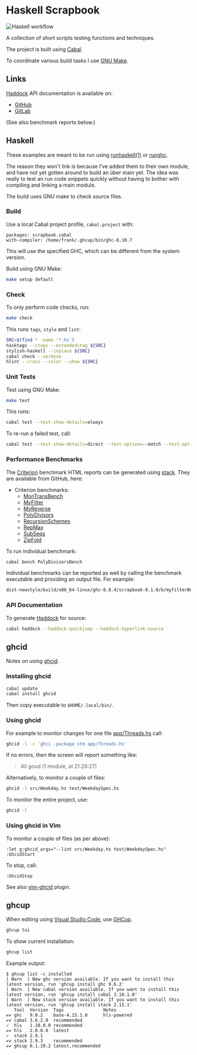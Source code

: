 # Haskell Scrapbook

![Haskell workflow](https://github.com/frankhjung/haskell-scrapbook/actions/workflows/haskell.yml/badge.svg)

A collection of short scripts testing functions and techniques.

The project is built using [Cabal](https://www.haskell.org/cabal/).

To coordinate various build tasks I use
[GNU Make](https://www.gnu.org/software/make/).

## Links

[Haddock](https://www.haskell.org/haddock/doc/html/index.html) API
documentation is available on:

* [GitHub](https://frankhjung.github.io/haskell-scrapbook/)
* [GitLab](https://frankhjung1.gitlab.io/haskell-scrapbook/)

(See also benchmark reports below.)

## Haskell

These examples are meant to be run using
[runhaskell(1)](https://manpages.debian.org/buster/ghc/runhaskell.1.html) or
[runghc](https://downloads.haskell.org/~ghc/latest/docs/html/users_guide/runghc.html).

The reason they won't link is because I've added them to their own module, and
have not yet gotten around to build an über main yet. The idea was really to
test an run code snippets quickly without having to bother with compiling and
linking a main module.

The build uses GNU make to check source files.

### Build

Use a local Cabal project profile, `cabal.project` with:

```config
packages: scrapbook.cabal
with-compiler: /home/frank/.ghcup/bin/ghc-8.10.7
```

This will use the specified GHC, which can be different from the system version.

Build using GNU Make:

```bash
make setup default
```

### Check

To only perform code checks, run:

```bash
make check
```

This runs `tags`, `style` and `lint`:

```bash
SRC=$(find * -name '*.hs')
hasktags --ctags --extendedctag ${SRC}
stylish-haskell --inplace ${SRC}
cabal check --verbose
hlint --cross --color --show ${SRC}
```

### Unit Tests

Test using GNU Make:

```bash
make test
```

This runs:

```bash
cabal test --test-show-details=always
```

To re-run a failed test, call:

```bash
cabal test --test-show-details=direct --test-option=--match --test-option='/Weekday/test weekday type/capitalised head of string/'
```

### Performance Benchmarks

The
[Criterion](https://hackage.haskell.org/package/criterion/docs/Criterion.html)
benchmark HTML reports can be generated using
[stack](https://docs.haskellstack.org/en/stable/README/). They are available
from GitHub, here:

* Criterion benchmarks:
  * [MonTransBench](https://frankhjung.github.io/haskell-scrapbook/benchmark-monTransBench.html)
  * [MyFilter](https://frankhjung.github.io/haskell-scrapbook/benchmark-myfilter.html)
  * [MyReverse](https://frankhjung.github.io/haskell-scrapbook/benchmark-myreverse.html)
  * [PolyDivisors](https://frankhjung.github.io/haskell-scrapbook/benchmark-polydivisors.html)
  * [RecursionSchemes](https://frankhjung.github.io/haskell-scrapbook/benchmark-recursionschemes.html)
  * [RepMax](https://frankhjung.github.io/haskell-scrapbook/benchmark-repmax.html)
  * [SubSeqs](https://frankhjung.github.io/haskell-scrapbook/benchmark-subseqs.html)
  * [ZipFold](https://frankhjung.github.io/haskell-scrapbook/benchmark-zipfold.html)

To run individual benchmark:

```bash
cabal bench PolyDivisorsBench
```

Individual benchmarks can be reported as well by calling the benchmark
executable and providing an output file. For example:

```bash
dist-newstyle/build/x86_64-linux/ghc-8.8.4/scrapbook-0.1.0/b/myfilterBench/build/myfilterBench/myfilterBench --output myfilter.html
```

### API Documentation

To generate [Haddock](https://www.haskell.org/haddock/doc/html/) for source:

```bash
cabal haddock --haddock-quickjump --haddock-hyperlink-source
```

## ghcid

Notes on using [ghcid](https://github.com/ndmitchell/ghcid).

### Installing ghcid

```bash
cabal update
cabal install ghcid
```

Then copy executable to `$HOME/.local/bin/`.

### Using ghcid

For example to monitor changes for one file [app/Threads.hs](app/Threads.hs)
call:

```bash
ghcid -l -c 'ghci -package stm app/Threads.hs'
```

If no errors, then the screen will report something like:

> All good (1 module, at 21:28:27)

Alternatively, to monitor a couple of files:

```bash
ghcid -l src/Weekday.hs test/WeekdaySpec.hs
```

To monitor the entire project, use:

```bash
ghcid -l
```

### Using ghcid in Vim

To monitor a couple of files (as per above):

```text
:let g:ghcid_args="--lint src/Weekday.hs test/WeekdaySpec.hs"
:GhcidStart
```

To stop, call:

```text
:GhcidStop
```

See also [vim-ghcid](https://github.com/alx741/vim-ghcid) plugin.

## ghcup

When editing using [Visual Studio Code](https://code.visualstudio.com/), use
[GHCup](https://www.haskell.org/ghcup/install/).

```bash
ghcup tui
```

To show current installation:

```bash
ghcup list
```

Example output:

```text
$ ghcup list -c installed
[ Warn  ] New ghc version available. If you want to install this latest version, run 'ghcup install ghc 9.6.2'
[ Warn  ] New cabal version available. If you want to install this latest version, run 'ghcup install cabal 3.10.1.0'
[ Warn  ] New stack version available. If you want to install this latest version, run 'ghcup install stack 2.11.1'
   Tool  Version  Tags               Notes
✔✔ ghc   9.0.2    base-4.15.1.0      hls-powered
✔✔ cabal 3.6.2.0  recommended
✓  hls   1.10.0.0 recommended
✔✔ hls   2.0.0.0  latest
✓  stack 2.9.1
✔✔ stack 2.9.3    recommended
✔✔ ghcup 0.1.19.2 latest,recommended
```
